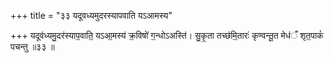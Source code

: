+++
title = "३३ यदूवध्यमुदरस्यापवाति यऽआमस्य"

+++
यदूव॑ध्यमु॒दर॑स्याप॒वाति॒ यऽआ॒मस्य॑ क्र॒विषो॑ ग॒न्धोऽअस्ति॑। सु॒कृ॒ता तच्छ॑मि॒तारः॑ कृण्वन्तू॒त मेध॑ँ शृत॒पाकं॑ पचन्तु ॥३३ ॥